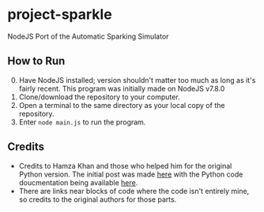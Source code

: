 # project-sparkle
NodeJS Port of the Automatic Sparking Simulator

## How to Run

0. Have NodeJS installed; version shouldn't matter too much as long as it's fairly recent. This program was initially made on NodeJS v7.8.0
1. Clone/download the repository to your computer.
2. Open a terminal to the same directory as your local copy of the repository.
3. Enter `node main.js` to run the program.

## Credits

* Credits to Hamza Khan and those who helped him for the original Python version. The initial post was made [here](https://www.reddit.com/r/bravefrontier/comments/64f730/automatic_sparking_simulator_version_10/) with the Python code doucmentation being available [here](https://docs.google.com/document/d/1nBpdd4RKky1hpXttPuMjWR_Z_YwHTBtVlVm1bUZPsmM/edit).
* There are links near blocks of code where the code isn't entirely mine, so credits to the original authors for those parts.
